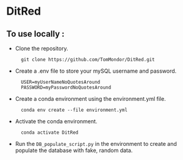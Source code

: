 # DitRed

## To use locally :

- Clone the repository.
  ```
    git clone https://github.com/TomMondor/DitRed.git
  ```

- Create a .env file to store your mySQL username and password.
  ```
    USER=myUserNameNoQuotesAround
    PASSWORD=myPasswordNoQuotesAround
  ```
  
- Create a conda environment using the environment.yml file.
  ```
    conda env create --file environment.yml
  ```
  
- Activate the conda environment.
  ```
    conda activate DitRed
  ```

- Run the `DB_populate_script.py` in the environment to create and populate the database with fake, random data.
